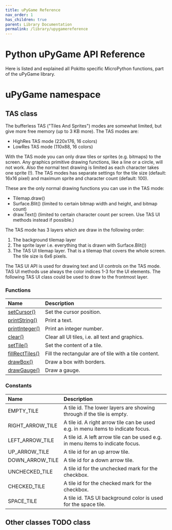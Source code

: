 ```yaml
---
title: uPyGame Reference
nav_order: 1
has_children: true
parent: Library Documentation
permalink: /library/upygamereference
---
```


# Python uPyGame API Reference

Here is listed and explained all Pokitto specific MicroPython functions, part of the uPyGame library.

<h1> uPyGame <span class="label label-green">namespace</span></h1>

<h2> TAS <span class="label label-purple">class</span></h2>

The bufferless TAS ("Tiles And Sprites") modes are somewhat limited, but give more free memory (up to 3 KB more). The TAS modes are:
* HighRes TAS mode (220x176, 16 colors)
* LowRes TAS mode (110x88, 16 colors)

With the TAS mode you can only draw tiles or sprites (e.g. bitmaps) to the screen. Any graphics primitive drawing functions, like a line or a circle, will not work. Also the normal text drawing is limited as each character takes one sprite (!). The TAS modes has separate settings for the tile size (default: 16x16 pixel) and maximum sprite and character count (default: 100).

These are the only normal drawing functions you can use in the TAS mode:
* Tilemap.draw()
* Surface.Blit() (limited to certain bitmap width and height, and bitmap count)
* draw.Text() (limited to certain character count per screen. Use TAS UI methods instead if possible.)

The TAS mode has 3 layers which are draw in the following order:
1. The background tilemap layer
2. The sprite layer i.e. everything that is drawn with Surface.Blit())
3. The TAS UI tilemap layer. That is a tilemap that covers the whole screen. The tile size is 6x6 pixels.

The TAS UI API is used for drawing text and UI controls on the TAS mode. TAS UI methods use always the color indices 1-3 for the UI elements. The following TAS UI class could be used to draw to the frontmost layer.

### Functions

| Name                                                                     | Description                                                  |
|:-------------------------------------------------------------------------|:-------------------------------------------------------------|
| [setCursor()]({{site.url}}{{site.baseurl}}/library/upygame/setcursor)               | Set the cursor position.                                          | 
| [printString()]({{site.url}}{{site.baseurl}}/library/upygame/printstring)       | Print a text.                                             |
| [printInteger()]({{site.url}}{{site.baseurl}}/library/upygame/printinteger)             | Print an integer number.                               |
| [clear()]({{site.url}}{{site.baseurl}}/library/upygame/clear)     | Clear all UI tiles, i.e. all text and graphics.                   |
| [setTile()]({{site.url}}{{site.baseurl}}/library/upygame/settile)           | Set the content of a tile.                   |
| [fillRectTiles()]({{site.url}}{{site.baseurl}}/library/upygame/fillrecttiles)                 | Fill the rectangular are of tile with a tile content.                                     |
| [drawBox()]({{site.url}}{{site.baseurl}}/library/upygame/drawbox) | Draw a box with borders.                                             |
| [drawGauge()]({{site.url}}{{site.baseurl}}/library/upygame/drawgauge) | Draw a gauge.                                             |

### Constants

| Name                                                                     | Description                                                  |
|:-------------------------------------------------------------------------|:-------------------------------------------------------------|
| EMPTY_TILE               | A tile id. The lower layers are showing through if the tile is empty.                                          | 
| RIGHT_ARROW_TILE       | A tile id. A right arrow tile can be used e.g. in menu items to indicate focus.                                             |
| LEFT_ARROW_TILE             | A tile id. A left arrow tile can be used e.g. in menu items to indicate focus.                               |
| UP_ARROW_TILE     | A tile id for an up arrow tile.                   |
| DOWN_ARROW_TILE           | A tile id for a down arrow tile.                   |
| UNCHECKED_TILE                 | A tile id for the unchecked mark for the checkbox.                                     |
| CHECKED_TILE | A tile id for the checked mark for the checkbox.                                             |
| SPACE_TILE | A tile id. TAS UI background color is used for the space tile.                                             |


<h2> Other classes  TODO <span class="label label-purple">class</span></h2>

